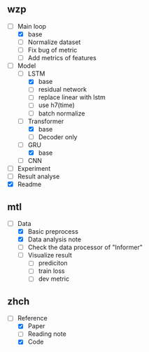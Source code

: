 ## wzp

* [ ] Main loop
  * [X] base
  * [ ] Normalize dataset
  * [ ] Fix bug of metric
  * [ ] Add metrics of features
* [ ] Model
  * [ ] LSTM
    * [X] base
    * [ ] residual network
    * [ ] replace linear with lstm
    * [ ] use h7(time)
    * [ ] batch normalize
  * [ ] Transformer
    * [X] base
    * [ ] Decoder only
  * [ ] GRU
    * [X] base
  * [ ] CNN
* [ ] Experiment
* [ ] Result analyse
* [X] Readme

## mtl

* [ ] Data
  * [X] Basic preprocess
  * [X] Data analysis note
  * [ ] Check the data processor of "Informer"
  * [ ] Visualize result
    * [ ] prediciton
    * [ ] train loss
    * [ ] dev metric

## zhch

* [ ] Reference
  * [X] Paper
  * [ ] Reading note
  * [X] Code
